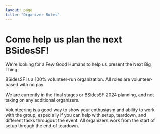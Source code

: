 ```yaml
---
layout: page
title: "Organizer Roles"
---
```


# Come help us plan the next BSidesSF!

We're looking for a Few Good Humans to help us present the Next Big Thing.

BSidesSF is a 100% volunteer-run organization. All roles are volunteer-based with no pay.

We are currently in the final stages or BSidesSF 2024 planning, and not taking on any additional organizers.  

Volunteering is a good way to show your enthusiasm and ability to work with the group, especially if you can
help with setup, teardown, and different tasks througout the event. All organizers work from the start of 
setup through the end of teardown.

